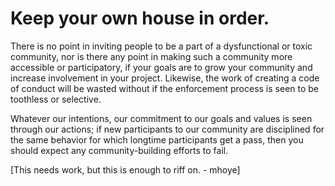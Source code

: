 # Keep your own house in order.

There is no point in inviting people to be a part of a dysfunctional or toxic community, nor is there
any point in making such a community more accessible or participatory, if your goals are to grow your
community and increase involvement in your project. Likewise, the work of creating a code of conduct
will be wasted without if the enforcement process is seen to be toothless or selective.

Whatever our intentions, our commitment to our goals and values is seen through our actions; if new
participants to our community are disciplined for the same behavior for which longtime participants 
get a pass, then you should expect any community-building efforts to fail.

[This needs work, but this is enough to riff on. - mhoye]
